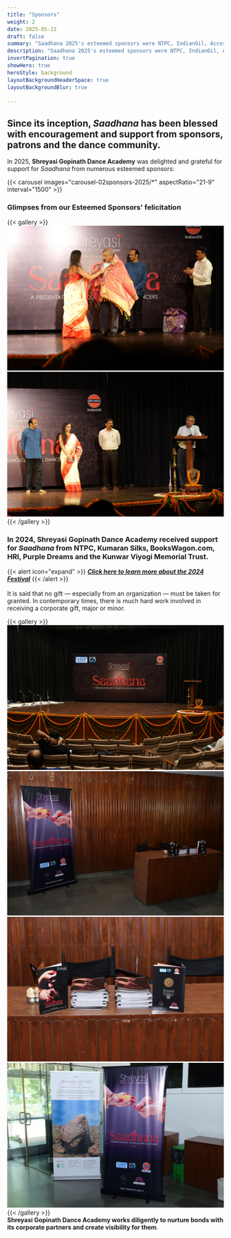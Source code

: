 ```yaml
---
title: "Sponsors"
weight: 2
date: 2025-05-22
draft: false
summary: "Saadhana 2025's esteemed sponsors were NTPC, IndianOil, Accessorize by Ruhnaal and the Kunwar Viyogi Memorial Trust."
description: "Saadhana 2025's esteemed sponsors were NTPC, IndianOil, Accessorize by Ruhnaal and the Kunwar Viyogi Memorial Trust."
invertPagination: true
showHero: true
heroStyle: background
layoutBackgroundHeaderSpace: true
layoutBackgroundBlur: true

---
```


## Since its inception, _Saadhana_ has been blessed with  encouragement and support from sponsors, patrons and the dance community.

In 2025, **Shreyasi Gopinath Dance Academy** was delighted and grateful for support for _Saadhana_ from numerous esteemed sponsors:

{{< carousel images="carousel-02sponsors-2025/*" aspectRatio="21-9" interval="1500" >}}
<br />

### Glimpses from our Esteemed Sponsors' felicitation
{{< gallery >}}
  <img src="gallery-02sponsors-glimpses/01-10-P1071669.JPG" class="grid-w50 md:grid-w33 xl:grid-w50" />
  <img src="gallery-02sponsors-glimpses/02-10-P1071678.JPG" class="grid-w50 md:grid-w33 xl:grid-w50" />
{{< /gallery >}}
<br />

### In 2024, **Shreyasi Gopinath Dance Academy** received support for _Saadhana_ from NTPC, Kumaran Silks, BooksWagon.com, HRI, Purple Dreams and the Kunwar Viyogi Memorial Trust.

{{< alert icon="expand" >}}
[**_Click here to learn more about the 2024 Festival_**](https://saadhana2024.sgda.in)
{{< /alert >}}
<br />
<br />
It is said that no gift — especially from an organization — must be taken for granted. In contemporary times, there is much hard work involved in receiving a corporate gift, major or minor.
<br />

{{< gallery >}}
  <img src="gallery-02sponsors-placement/01-10-P1071577.JPG" class="grid-w50 md:grid-w33 xl:grid-w50" />
  <img src="gallery-02sponsors-placement/02-10-P1071565.JPG" class="grid-w50 md:grid-w33 xl:grid-w50" />
  <img src="gallery-02sponsors-placement/03-11-P1071562.JPG" class="grid-w50 md:grid-w33 xl:grid-w50" />
  <img src="gallery-02sponsors-placement/04-10-P1071564.JPG" class="grid-w50 md:grid-w33 xl:grid-w50" />
{{< /gallery >}}
<br />
**Shreyasi Gopinath Dance Academy works diligently to nurture bonds with its corporate partners and create visibility for them**.

